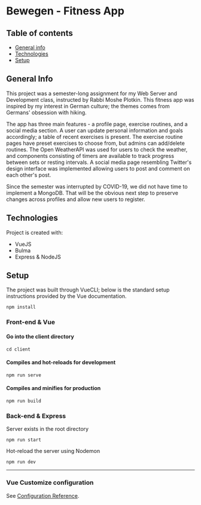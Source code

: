 # Bewegen - Fitness App

## Table of contents
* [General info](#general-info)
* [Technologies](#technologies)
* [Setup](#setup)

## General Info
This project was a semester-long assignment for my Web Server and Development class, instructed by Rabbi Moshe Plotkin.
This fitness app was inspired by my interest in German culture; the themes comes from Germans' obsession with hiking.

The app has three main features - a profile page, exercise routines, and a social media section.
A user can update personal information and goals accordingly; a table of recent exercises is present.
The exercise routine pages have preset exercises to choose from, but admins can add/delete routines.
The Open WeatherAPI was used for users to check the weather, and components consisting of timers are available to track progress between sets or resting intervals.
A social media page resembling Twitter's design interface was implemented allowing users to post and comment on each other's post.

Since the semester was interrupted by COVID-19, we did not have time to implement a MongoDB.
That will be the obvious next step to preserve changes across profiles and allow new users to register.
	
## Technologies
Project is created with:
* VueJS
* Bulma
* Express & NodeJS
	
## Setup
The project was built through VueCLI; below is the standard setup instructions provided by the Vue documentation.
```
npm install
```
### Front-end & Vue

#### Go into the client directory
```
cd client
```
#### Compiles and hot-reloads for development
```
npm run serve
```
#### Compiles and minifies for production
```
npm run build
```
### Back-end & Express
Server exists in the root directory
```
npm run start
```
Hot-reload the server using Nodemon
```
npm run dev
```
---
### Vue Customize configuration
See [Configuration Reference](https://cli.vuejs.org/config/).
